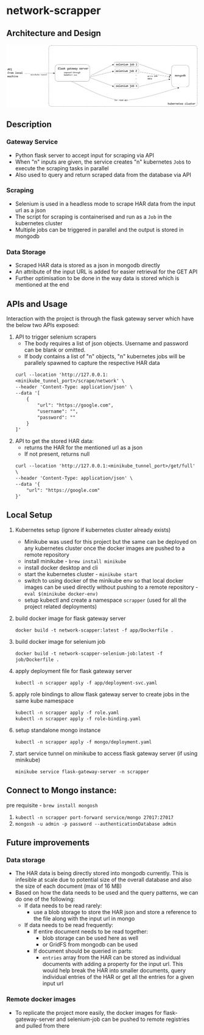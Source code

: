 # network-scrapper

## Architecture and Design
![basic components diagram](./network_scraper_arch.png)

## Description

### Gateway Service
- Python flask server to accept input for scraping via API
- When "n" inputs are given, the service creates "n" kubernetes `Job`s to execute the scraping tasks in parallel
- Also used to query and return scraped data from the database via API
### Scraping
- Selenium is used in a headless mode to scrape HAR data from the input url as a json
- The script for scraping is containerised and run as a `Job` in the kubernetes cluster
- Multiple jobs can be triggered in parallel and the output is stored in mongodb
### Data Storage
- Scraped HAR data is stored as a json in mongodb directly
- An attribute of the input URL is added for easier retrieval for the GET API
- Further optimisation to be done in the way data is stored which is mentioned at the end

## APIs and Usage
Interaction with the project is through the flask gateway server which have the below two APIs exposed:

1. API to trigger selenium scrapers
    - The body requires a list of json objects. Username and password can be blank or omitted.
    - If body contains a list of "n" objects, "n" kubernetes jobs will be parallely spawned to capture the respective HAR data
    ```
    curl --location 'http://127.0.0.1:<minikube_tunnel_port>/scrape/network' \
    --header 'Content-Type: application/json' \
    --data '[
        {
            "url": "https://google.com",
            "username": "",
            "password": ""
        }
    ]'
    ```
2. API to get the stored HAR data:
    - returns the HAR for the mentioned url as a json
    - If not present, returns null
    ```
    curl --location 'http://127.0.0.1:<minikube_tunnel_port>/get/full' \
    --header 'Content-Type: application/json' \
    --data '{
        "url": "https://google.com"
    }'
    ```

## Local Setup
1. Kubernetes setup (ignore if kubernetes cluster already exists)
    - Minikube was used for this project but the same can be deployed on any kubernetes cluster once the docker images are pushed to a remote repository
    - install minikube - `brew install minikube`
    - install docker desktop and cli
    - start the kubernetes cluster - `minikube start`
    - switch to using docker of the minikube env so that local docker images can be used directly without pushing to a remote repository - `eval $(minikube docker-env)`
    - setup kubectl and create a namespace `scrapper` (used for all the project related deployments)

2. build docker image for flask gateway server
    ```
    docker build -t network-scapper:latest -f app/Dockerfile .
    ```

3. build docker image for selenium job
    ```
    docker build -t network-scapper-selenium-job:latest -f job/Dockerfile .
    ```

4. apply deployment file for flask gateway server
    ```
    kubectl -n scrapper apply -f app/deployment-svc.yaml
    ```

5. apply role bindings to allow flask gateway server to create jobs in the same kube namespace
    ```
    kubectl -n scrapper apply -f role.yaml
    kubectl -n scrapper apply -f role-binding.yaml
    ```
6. setup standalone mongo instance
    ```
    kubectl -n scrapper apply -f mongo/deployment.yaml
    ```
7. start service tunnel on minikube to access flask gateway server (if using minikube)
    ```
    minikube service flask-gateway-server -n scrapper
    ```

## Connect to Mongo instance:
pre requisite - `brew install mongosh`

1. `kubectl -n scrapper port-forward service/mongo 27017:27017`
2. `mongosh -u admin -p password --authenticationDatabase admin`


## Future improvements

### Data storage
- The HAR data is being directly stored into mongodb currently. This is infesible at scale due to potential size of the overall database and also the size of each document (max of 16 MB)
- Based on how the data needs to be used and the query patterns, we can do one of the following:
    - If data needs to be read rarely:
        - use a blob storage to store the HAR json and store a reference to the file along with the input url in mongo
    - If data needs to be read frequently:
        - If entire document needs to be read together:
            - blob storage can be used here as well
            - or GridFS from mongodb can be used
        - If document should be queried in parts:
            - `entries` array from the HAR can be stored as individual documents with adding a property for the input url. This would help break the HAR into smaller documents, query individual entries of the HAR or get all the entries for a given input url

### Remote docker images
- To replicate the project more easily, the docker images for flask-gateway-server and selenium-job can be pushed to remote registries and pulled from there